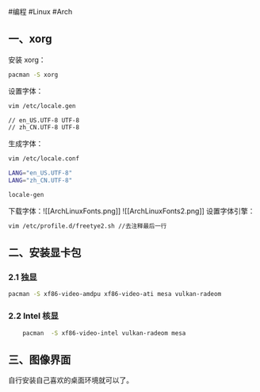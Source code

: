 #编程 #Linux #Arch 
## 一、xorg

安装 xorg：
```bash
pacman -S xorg
```

设置字体：
```bash
vim /etc/locale.gen

// en_US.UTF-8 UTF-8
// zh_CN.UTF-8 UTF-8
```

生成字体： 
```bash
vim /etc/locale.conf

LANG="en_US.UTF-8"
LANG="zh_CN.UTF-8"

locale-gen
```

下载字体：![[ArchLinuxFonts.png]] ![[ArchLinuxFonts2.png]]
设置字体引擎：
```bash
vim /etc/profile.d/freetye2.sh //去注释最后一行
```

## 二、安装显卡包
### 2.1 独显

```bash
pacman -S xf86-video-amdpu xf86-video-ati mesa vulkan-radeom
```

### 2.2 Intel 核显

```bash
	pacman  -S xf86-video-intel vulkan-radeom mesa
```

## 三、图像界面
自行安装自己喜欢的桌面环境就可以了。